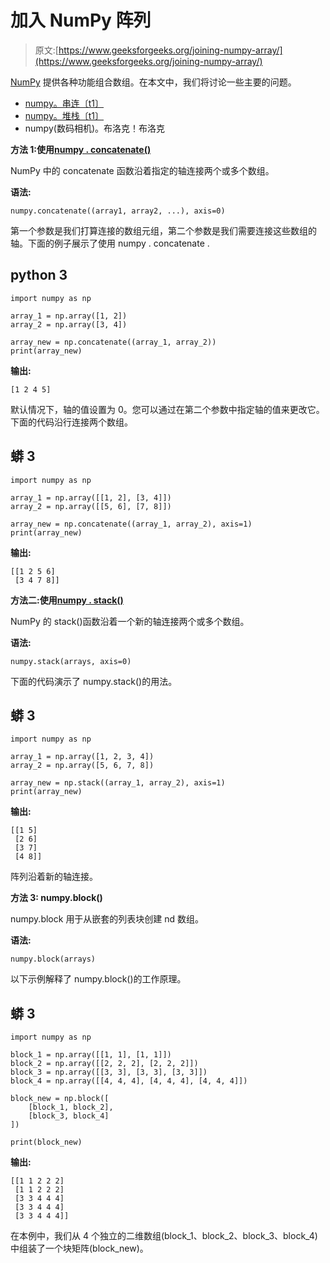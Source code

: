 # 加入 NumPy 阵列

> 原文:[https://www.geeksforgeeks.org/joining-numpy-array/](https://www.geeksforgeeks.org/joining-numpy-array/)

[NumPy](https://www.geeksforgeeks.org/python-numpy/) 提供各种功能组合数组。在本文中，我们将讨论一些主要的问题。

*   [numpy。串连〔t1〕](https://www.geeksforgeeks.org/numpy-concatenate-function-python/)
*   [numpy。堆栈〔t1〕](https://www.geeksforgeeks.org/numpy-stack-in-python/)
*   numpy(数码相机)。布洛克！布洛克

**方法 1:使用**[**numpy . concatenate()**](https://www.geeksforgeeks.org/numpy-concatenate-function-python/)

NumPy 中的 concatenate 函数沿着指定的轴连接两个或多个数组。

**语法:**

```
numpy.concatenate((array1, array2, ...), axis=0)

```

第一个参数是我们打算连接的数组元组，第二个参数是我们需要连接这些数组的轴。下面的例子展示了使用 numpy . concatenate .

## python 3

```
import numpy as np

array_1 = np.array([1, 2])
array_2 = np.array([3, 4])

array_new = np.concatenate((array_1, array_2))
print(array_new)
```

**输出:**

```
[1 2 4 5]

```

默认情况下，轴的值设置为 0。您可以通过在第二个参数中指定轴的值来更改它。下面的代码沿行连接两个数组。

## 蟒 3

```
import numpy as np

array_1 = np.array([[1, 2], [3, 4]])
array_2 = np.array([[5, 6], [7, 8]])

array_new = np.concatenate((array_1, array_2), axis=1)
print(array_new)
```

**输出:**

```
[[1 2 5 6]
 [3 4 7 8]]

```

**方法二:使用**[**numpy . stack()**](https://www.geeksforgeeks.org/numpy-stack-in-python/)

NumPy 的 stack()函数沿着一个新的轴连接两个或多个数组。

**语法:**

```
numpy.stack(arrays, axis=0)

```

下面的代码演示了 numpy.stack()的用法。

## 蟒 3

```
import numpy as np

array_1 = np.array([1, 2, 3, 4])
array_2 = np.array([5, 6, 7, 8])

array_new = np.stack((array_1, array_2), axis=1)
print(array_new)
```

**输出:**

```
[[1 5]
 [2 6]
 [3 7]
 [4 8]]

```

阵列沿着新的轴连接。

**方法 3: numpy.block()**

numpy.block 用于从嵌套的列表块创建 nd 数组。

**语法:**

```
numpy.block(arrays)

```

以下示例解释了 numpy.block()的工作原理。

## 蟒 3

```
import numpy as np

block_1 = np.array([[1, 1], [1, 1]])
block_2 = np.array([[2, 2, 2], [2, 2, 2]])
block_3 = np.array([[3, 3], [3, 3], [3, 3]])
block_4 = np.array([[4, 4, 4], [4, 4, 4], [4, 4, 4]])

block_new = np.block([
    [block_1, block_2],
    [block_3, block_4]
])

print(block_new)
```

**输出:**

```
[[1 1 2 2 2]
 [1 1 2 2 2]
 [3 3 4 4 4]
 [3 3 4 4 4]
 [3 3 4 4 4]]

```

在本例中，我们从 4 个独立的二维数组(block_1、block_2、block_3、block_4)中组装了一个块矩阵(block_new)。